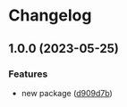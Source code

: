 # Changelog

## 1.0.0 (2023-05-25)


### Features

* new package ([d909d7b](https://github.com/ssistoza/release-please-monorepo-poc/commit/d909d7b2dfb3c7a441a0a386a7a12ac3fb490ea6))

